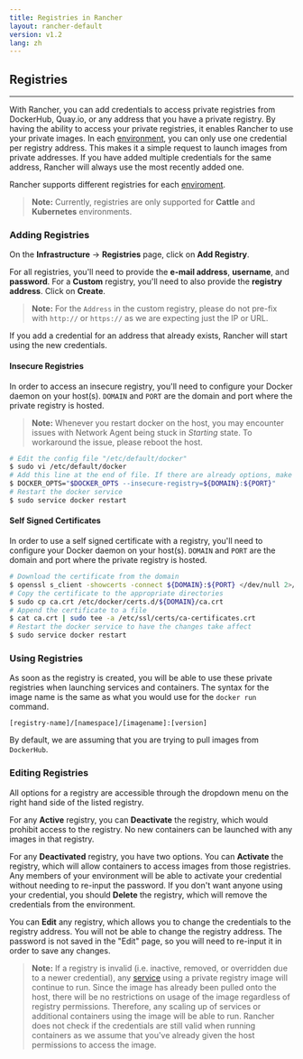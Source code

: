 ```yaml
---
title: Registries in Rancher
layout: rancher-default
version: v1.2
lang: zh
---
```


## Registries
---

With Rancher, you can add credentials to access private registries from DockerHub, Quay.io, or any address that you have a private registry. By having the ability to access your private registries, it enables Rancher to use your private images. In each [environment]({{site.baseurl}}/rancher/{{page.version}}/{{page.lang}}/environments/), you can only use one credential per registry address. This makes it a simple request to launch images from private addresses. If you have added multiple credentials for the same address, Rancher will always use the most recently added one.

Rancher supports different registries for each [enviroment]({{site.baseurl}}/rancher/{{page.version}}/{{page.lang}}/environments/).

> **Note:** Currently, registries are only supported for **Cattle** and **Kubernetes** environments.

### Adding Registries

On the **Infrastructure** -> **Registries** page, click on **Add Registry**.

For all registries, you'll need to provide the **e-mail address**, **username**, and **password**. For a **Custom** registry, you'll need to also provide the **registry address**. Click on **Create**.

> **Note:** For the `Address` in the custom registry, please do not pre-fix with `http://` or `https://` as we are expecting just the IP or URL.

If you add a credential for an address that already exists, Rancher will start using the new credentials.

#### Insecure Registries

In order to access an insecure registry, you'll need to configure your Docker daemon on your host(s). `DOMAIN` and `PORT` are the domain and port where the private registry is hosted.

> **Note:** Whenever you restart docker on the host, you may encounter issues with Network Agent being stuck in _Starting_ state. To workaround the issue, please reboot the host.

```bash
# Edit the config file "/etc/default/docker"
$ sudo vi /etc/default/docker
# Add this line at the end of file. If there are already options, make sure you append it to the current option list.
$ DOCKER_OPTS="$DOCKER_OPTS --insecure-registry=${DOMAIN}:${PORT}"
# Restart the docker service
$ sudo service docker restart
```

#### Self Signed Certificates

In order to use a self signed certificate with a registry, you'll need to configure your Docker daemon on your host(s). `DOMAIN` and `PORT` are the domain and port where the private registry is hosted.

```bash
# Download the certificate from the domain
$ openssl s_client -showcerts -connect ${DOMAIN}:${PORT} </dev/null 2>/dev/null|openssl x509 -outform PEM >ca.crt
# Copy the certificate to the appropriate directories
$ sudo cp ca.crt /etc/docker/certs.d/${DOMAIN}/ca.crt
# Append the certificate to a file
$ cat ca.crt | sudo tee -a /etc/ssl/certs/ca-certificates.crt
# Restart the docker service to have the changes take affect
$ sudo service docker restart

```

### Using Registries

As soon as the registry is created, you will be able to use these private registries when launching services and containers. The syntax for the image name is the same as what you would use for the `docker run` command.

`[registry-name]/[namespace]/[imagename]:[version]`

By default, we are assuming that you are trying to pull images from `DockerHub`.

### Editing Registries

All options for a registry are accessible through the dropdown menu on the right hand side of the listed registry.

For any **Active** registry, you can **Deactivate** the registry, which would prohibit access to the registry. No new containers can be launched with any images in that registry.

For any **Deactivated** registry, you have two options. You can **Activate** the registry, which will allow containers to access images from those registries. Any members of your environment will be able to activate your credential without needing to re-input the password. If you don't want anyone using your credential, you should **Delete** the registry, which will remove the credentials from the environment.

You can **Edit** any registry, which allows you to change the credentials to the registry address. You will not be able to change the registry address. The password is not saved in the "Edit" page, so you will need to re-input it in order to save any changes.

> **Note:** If a registry is invalid (i.e. inactive, removed, or overridden due to a newer credential), any [service]({{site.baseurl}}/rancher/{{page.version}}/{{page.lang}}/cattle/adding-services/) using a private registry image will continue to run. Since the image has already been pulled onto the host, there will be no restrictions on usage of the image regardless of registry permissions. Therefore, any scaling up of services or additional containers using the image will be able to run. Rancher does not check if the credentials are still valid when running containers as we assume that you've already given the host permissions to access the image.
